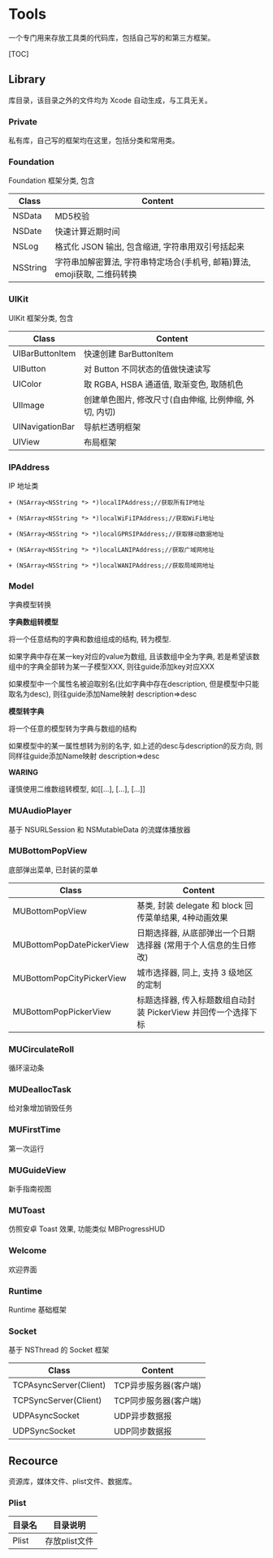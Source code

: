 # Tools
一个专门用来存放工具类的代码库，包括自己写的和第三方框架。

[TOC]



## Library
库目录，该目录之外的文件均为 Xcode 自动生成，与工具无关。

### Private
私有库，自己写的框架均在这里，包括分类和常用类。

### Foundation
Foundation 框架分类, 包含

| Class    | Content                                  |
| -------- | ---------------------------------------- |
| NSData   | MD5校验                                    |
| NSDate   | 快速计算近期时间                                 |
| NSLog    | 格式化 JSON 输出, 包含缩进, 字符串用双引号括起来            |
| NSString | 字符串加解密算法, 字符串特定场合(手机号, 邮箱)算法, emoji获取, 二维码转换 |

### UIKit
UIKit 框架分类, 包含

| Class           | Content                          |
| --------------- | -------------------------------- |
| UIBarButtonItem | 快速创建 BarButtonItem               |
| UIButton        | 对 Button 不同状态的值做快速读写             |
| UIColor         | 取 RGBA, HSBA 通道值, 取渐变色, 取随机色     |
| UIImage         | 创建单色图片, 修改尺寸(自由伸缩, 比例伸缩, 外切, 内切) |
| UINavigationBar | 导航栏透明框架                          |
| UIView          | 布局框架                             |

### IPAddress
IP 地址类

```
+ (NSArray<NSString *> *)localIPAddress;//获取所有IP地址

+ (NSArray<NSString *> *)localWiFiIPAddress;//获取WiFi地址

+ (NSArray<NSString *> *)localGPRSIPAddress;//获取移动数据地址

+ (NSArray<NSString *> *)localLANIPAddress;//获取广域网地址

+ (NSArray<NSString *> *)localWANIPAddress;//获取局域网地址
```

### Model
字典模型转换

**字典数组转模型**

将一个任意结构的字典和数组组成的结构, 转为模型.

如果字典中存在某一key对应的value为数组, 且该数组中全为字典, 若是希望该数组中的字典全部转为某一子模型XXX, 则往guide添加key对应XXX

如果模型中一个属性名被迫取别名(比如字典中存在description, 但是模型中只能取名为desc), 则往guide添加Name映射 description=>desc

**模型转字典**

将一个任意的模型转为字典与数组的结构

如果模型中的某一属性想转为别的名字, 如上述的desc与description的反方向, 则同样往guide添加Name映射 description=>desc

**WARING**

谨慎使用二维数组转模型, 如[[...], [...], [...]]

### MUAudioPlayer
基于 NSURLSession 和 NSMutableData 的流媒体播放器

### MUBottomPopView
底部弹出菜单, 已封装的菜单

| Class                     | Content                                |
| ------------------------- | -------------------------------------- |
| MUBottomPopView           | 基类, 封装 delegate 和 block 回传菜单结果, 4种动画效果 |
| MUBottomPopDatePickerView | 日期选择器, 从底部弹出一个日期选择器 (常用于个人信息的生日修改)     |
| MUBottomPopCityPickerView | 城市选择器, 同上, 支持 3 级地区的定制                 |
| MUBottomPopPickerView     | 标题选择器, 传入标题数组自动封装 PickerView 并回传一个选择下标 |

### MUCirculateRoll
循环滚动条

### MUDeallocTask

给对象增加销毁任务

### MUFirstTime
第一次运行

### MUGuideView
新手指南视图

### MUToast
仿照安卓 Toast 效果, 功能类似 MBProgressHUD

### Welcome
欢迎界面

### Runtime
Runtime 基础框架

### Socket
基于 NSThread 的 Socket 框架

| Class                  | Content       |
| ---------------------- | ------------- |
| TCPAsyncServer(Client) | TCP异步服务器(客户端) |
| TCPSyncServer(Client)  | TCP同步服务器(客户端) |
| UDPAsyncSocket         | UDP异步数据报      |
| UDPSyncSocket          | UDP同步数据报      |



## Recource
资源库，媒体文件、plist文件、数据库。

### Plist

| 目录名   | 目录说明      |
| ----- | --------- |
| Plist | 存放plist文件 |
